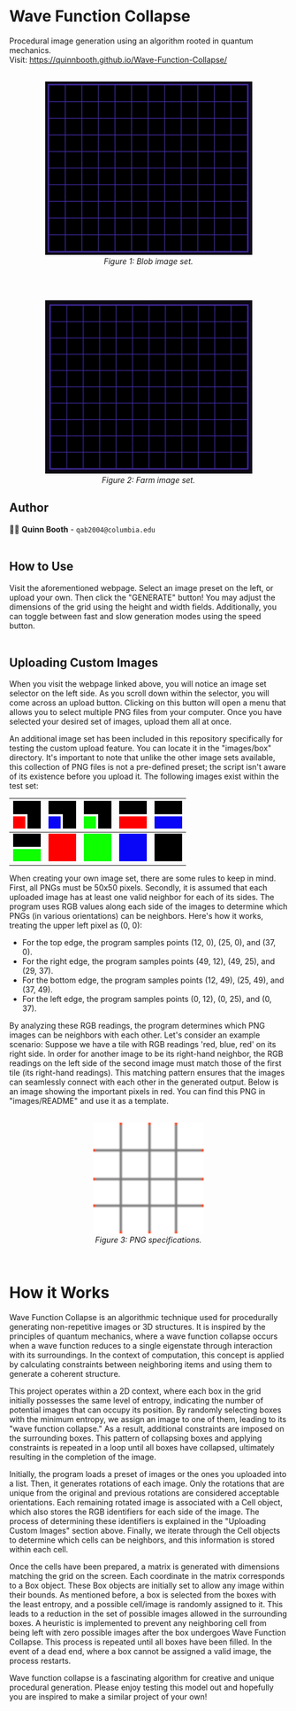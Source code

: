 # Wave Function Collapse
Procedural image generation using an algorithm rooted in quantum mechanics.<br>
Visit: https://quinnbooth.github.io/Wave-Function-Collapse/
<br><br>
<p align="center">
  <img src="./images/README/blob.gif" alt="Blob" width="375" height="313">
  <br>
  <em>Figure 1: Blob image set.</em>
</p>
<br><br>
<p align="center">
  <img src="./images/README/farm.gif" alt="Farm" width="375" height="313">
  <br>
  <em>Figure 2: Farm image set.</em>
</p>

## Author

👨‍💻 **Quinn Booth** - `qab2004@columbia.edu`
<br><br>

## How to Use

Visit the aforementioned webpage. Select an image preset on the left, or upload your own. Then click the "GENERATE" button! You may adjust the dimensions of the grid using the height and width fields. Additionally, you can toggle between fast and slow generation modes using the speed button.<br><br>

## Uploading Custom Images

When you visit the webpage linked above, you will notice an image set selector on the left side. As you scroll down within the selector, you will come across an upload button. Clicking on this button will open a menu that allows you to select multiple PNG files from your computer. Once you have selected your desired set of images, upload them all at once.<br>

An additional image set has been included in this repository specifically for testing the custom upload feature. You can locate it in the "images/box" directory. It's important to note that unlike the other image sets available, this collection of PNG files is not a pre-defined preset; the script isn't aware of its existence before you upload it. The following images exist within the test set:<br>

| ![box0](./images/box/box0.png) | ![box1](./images/box/box1.png) | ![box2](./images/box/box2.png) | ![box3](./images/box/box3.png) | ![box4](./images/box/box4.png) |
|-----|-----|-----|-----|-----|
| ![box5](./images/box/box5.png) | ![box6](./images/box/box6.png) | ![box7](./images/box/box7.png) | ![box8](./images/box/box8.png) | ![box9](./images/box/box9.png) |<br>

When creating your own image set, there are some rules to keep in mind. First, all PNGs must be 50x50 pixels. Secondly, it is assumed that each uploaded image has at least one valid neighbor for each of its sides. The program uses RGB values along each side of the images to determine which PNGs (in various orientations) can be neighbors. Here's how it works, treating the upper left pixel as (0, 0):<br>

- For the top edge, the program samples points (12, 0), (25, 0), and (37, 0).
- For the right edge, the program samples points (49, 12), (49, 25), and (29, 37).
- For the bottom edge, the program samples points (12, 49), (25, 49), and (37, 49).
- For the left edge, the program samples points (0, 12), (0, 25), and (0, 37).<br>

By analyzing these RGB readings, the program determines which PNG images can be neighbors with each other. Let's consider an example scenario: Suppose we have a tile with RGB readings 'red, blue, red' on its right side. In order for another image to be its right-hand neighbor, the RGB readings on the left side of the second image must match those of the first tile (its right-hand readings). This matching pattern ensures that the images can seamlessly connect with each other in the generated output. Below is an image showing the important pixels in red. You can find this PNG in "images/README" and use it as a template.
<br><br>
<p align="center">
  <img src="./images/README/rgb_example.png" alt="Grid" width="200" height="200">
  <br>
  <em>Figure 3: PNG specifications.</em>
</p>
<br>

# How it Works

Wave Function Collapse is an algorithmic technique used for procedurally generating non-repetitive images or 3D structures. It is inspired by the principles of quantum mechanics, where a wave function collapse occurs when a wave function reduces to a single eigenstate through interaction with its surroundings. In the context of computation, this concept is applied by calculating constraints between neighboring items and using them to generate a coherent structure.<br>

This project operates within a 2D context, where each box in the grid initially possesses the same level of entropy, indicating the number of potential images that can occupy its position. By randomly selecting boxes with the minimum entropy, we assign an image to one of them, leading to its "wave function collapse." As a result, additional constraints are imposed on the surrounding boxes. This pattern of collapsing boxes and applying constraints is repeated in a loop until all boxes have collapsed, ultimately resulting in the completion of the image.<br>

Initially, the program loads a preset of images or the ones you uploaded into a list. Then, it generates rotations of each image. Only the rotations that are unique from the original and previous rotations are considered acceptable orientations. Each remaining rotated image is associated with a Cell object, which also stores the RGB identifiers for each side of the image. The process of determining these identifiers is explained in the "Uploading Custom Images" section above. Finally, we iterate through the Cell objects to determine which cells can be neighbors, and this information is stored within each cell.<br>

Once the cells have been prepared, a matrix is generated with dimensions matching the grid on the screen. Each coordinate in the matrix corresponds to a Box object. These Box objects are initially set to allow any image within their bounds. As mentioned before, a box is selected from the boxes with the least entropy, and a possible cell/image is randomly assigned to it. This leads to a reduction in the set of possible images allowed in the surrounding boxes. A heuristic is implemented to prevent any neighboring cell from being left with zero possible images after the box undergoes Wave Function Collapse. This process is repeated until all boxes have been filled. In the event of a dead end, where a box cannot be assigned a valid image, the process restarts.<br>

Wave function collapse is a fascinating algorithm for creative and unique procedural generation. Please enjoy testing this model out and hopefully you are inspired to make a similar project of your own!